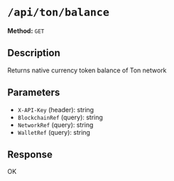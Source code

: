 # `/api/ton/balance`

**Method:** `GET`  

## Description
Returns native currency token balance of Ton network



## Parameters
- `X-API-Key` (header): string
- `BlockchainRef` (query): string
- `NetworkRef` (query): string
- `WalletRef` (query): string

## Response
OK
